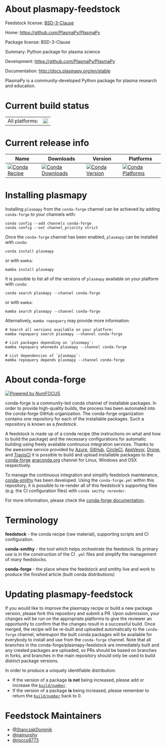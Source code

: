 About plasmapy-feedstock
========================

Feedstock license: [BSD-3-Clause](https://github.com/conda-forge/plasmapy-feedstock/blob/main/LICENSE.txt)

Home: https://github.com/PlasmaPy/PlasmaPy

Package license: BSD-3-Clause

Summary: Python package for plasma science

Development: https://github.com/PlasmaPy/PlasmaPy

Documentation: http://docs.plasmapy.org/en/stable

PlasmaPy is a community-developed Python package for plasma research and education.

Current build status
====================


<table><tr><td>All platforms:</td>
    <td>
      <a href="https://dev.azure.com/conda-forge/feedstock-builds/_build/latest?definitionId=6860&branchName=main">
        <img src="https://dev.azure.com/conda-forge/feedstock-builds/_apis/build/status/plasmapy-feedstock?branchName=main">
      </a>
    </td>
  </tr>
</table>

Current release info
====================

| Name | Downloads | Version | Platforms |
| --- | --- | --- | --- |
| [![Conda Recipe](https://img.shields.io/badge/recipe-plasmapy-green.svg)](https://anaconda.org/conda-forge/plasmapy) | [![Conda Downloads](https://img.shields.io/conda/dn/conda-forge/plasmapy.svg)](https://anaconda.org/conda-forge/plasmapy) | [![Conda Version](https://img.shields.io/conda/vn/conda-forge/plasmapy.svg)](https://anaconda.org/conda-forge/plasmapy) | [![Conda Platforms](https://img.shields.io/conda/pn/conda-forge/plasmapy.svg)](https://anaconda.org/conda-forge/plasmapy) |

Installing plasmapy
===================

Installing `plasmapy` from the `conda-forge` channel can be achieved by adding `conda-forge` to your channels with:

```
conda config --add channels conda-forge
conda config --set channel_priority strict
```

Once the `conda-forge` channel has been enabled, `plasmapy` can be installed with `conda`:

```
conda install plasmapy
```

or with `mamba`:

```
mamba install plasmapy
```

It is possible to list all of the versions of `plasmapy` available on your platform with `conda`:

```
conda search plasmapy --channel conda-forge
```

or with `mamba`:

```
mamba search plasmapy --channel conda-forge
```

Alternatively, `mamba repoquery` may provide more information:

```
# Search all versions available on your platform:
mamba repoquery search plasmapy --channel conda-forge

# List packages depending on `plasmapy`:
mamba repoquery whoneeds plasmapy --channel conda-forge

# List dependencies of `plasmapy`:
mamba repoquery depends plasmapy --channel conda-forge
```


About conda-forge
=================

[![Powered by
NumFOCUS](https://img.shields.io/badge/powered%20by-NumFOCUS-orange.svg?style=flat&colorA=E1523D&colorB=007D8A)](https://numfocus.org)

conda-forge is a community-led conda channel of installable packages.
In order to provide high-quality builds, the process has been automated into the
conda-forge GitHub organization. The conda-forge organization contains one repository
for each of the installable packages. Such a repository is known as a *feedstock*.

A feedstock is made up of a conda recipe (the instructions on what and how to build
the package) and the necessary configurations for automatic building using freely
available continuous integration services. Thanks to the awesome service provided by
[Azure](https://azure.microsoft.com/en-us/services/devops/), [GitHub](https://github.com/),
[CircleCI](https://circleci.com/), [AppVeyor](https://www.appveyor.com/),
[Drone](https://cloud.drone.io/welcome), and [TravisCI](https://travis-ci.com/)
it is possible to build and upload installable packages to the
[conda-forge](https://anaconda.org/conda-forge) [anaconda.org](https://anaconda.org/)
channel for Linux, Windows and OSX respectively.

To manage the continuous integration and simplify feedstock maintenance,
[conda-smithy](https://github.com/conda-forge/conda-smithy) has been developed.
Using the ``conda-forge.yml`` within this repository, it is possible to re-render all of
this feedstock's supporting files (e.g. the CI configuration files) with ``conda smithy rerender``.

For more information, please check the [conda-forge documentation](https://conda-forge.org/docs/).

Terminology
===========

**feedstock** - the conda recipe (raw material), supporting scripts and CI configuration.

**conda-smithy** - the tool which helps orchestrate the feedstock.
                   Its primary use is in the construction of the CI ``.yml`` files
                   and simplify the management of *many* feedstocks.

**conda-forge** - the place where the feedstock and smithy live and work to
                  produce the finished article (built conda distributions)


Updating plasmapy-feedstock
===========================

If you would like to improve the plasmapy recipe or build a new
package version, please fork this repository and submit a PR. Upon submission,
your changes will be run on the appropriate platforms to give the reviewer an
opportunity to confirm that the changes result in a successful build. Once
merged, the recipe will be re-built and uploaded automatically to the
`conda-forge` channel, whereupon the built conda packages will be available for
everybody to install and use from the `conda-forge` channel.
Note that all branches in the conda-forge/plasmapy-feedstock are
immediately built and any created packages are uploaded, so PRs should be based
on branches in forks, and branches in the main repository should only be used to
build distinct package versions.

In order to produce a uniquely identifiable distribution:
 * If the version of a package **is not** being increased, please add or increase
   the [``build/number``](https://docs.conda.io/projects/conda-build/en/latest/resources/define-metadata.html#build-number-and-string).
 * If the version of a package **is** being increased, please remember to return
   the [``build/number``](https://docs.conda.io/projects/conda-build/en/latest/resources/define-metadata.html#build-number-and-string)
   back to 0.

Feedstock Maintainers
=====================

* [@StanczakDominik](https://github.com/StanczakDominik/)
* [@namurphy](https://github.com/namurphy/)
* [@rocco8773](https://github.com/rocco8773/)

